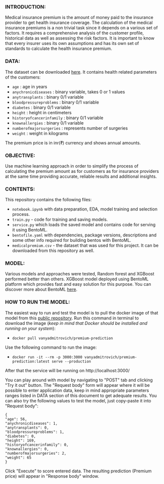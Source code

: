 ### INTRODUCTION: 
   Medical insurance premium is the amount of money paid to the insurance provider to get health insurance coverage. The calculation of the medical insurance premiums is a non trivial task since it depends on a various set of factors. It requires a comprehensive analysis of the customer profile, historical data as well as assessing the risk factors. It is important to know that every insurer uses its own assumptions and has its own set of standards to calculate the health insurance premium. 
   
### DATA: 
   The dataset can be downloaded [here](https://www.kaggle.com/datasets/tejashvi14/medical-insurance-premium-prediction).
   It contains health related parameters of the customers:
   - `age` : age in years
   - `anychronicdiseases` : binary variable, takes 0 or 1 values
   - `anytransplants` : binary 0/1 variable
   - `bloodpressureproblems` : binary 0/1 variable
   - `diabetes` : binary 0/1 variable
   - `height` : height in centimeters
   - `historyofcancerinfamily` : binary 0/1 variable
   - `knownallergies` : binary 0/1 variable
   - `numberofmajorsurgeries` : represents number of surgeries 
   - `weight` : weight in kilograms
   
   The premium price is in inr(₹) currency and shows annual amounts. 
   
### OBJECTIVE: 
   Use machine learning approach in order to simplify the process of calculating the premium amount as for customers as for insurance providers at the same time providing accurate, reliable results and additional insights. 
   
### CONTENTS:
   This repository contains the following files:
   - `notebook.ipynb` with data preparation, EDA, model training and selection process.
   - `train.py` - code for training and saving models. 
   - `service.py` which loads the saved model and contains code for serving it using BentoML. 
   - `bentofile.yaml` with dependencies, package versions, descriptions and some other info required for building bentos with BentoML. 
   - `medicalpremium.csv` - the dataset that was used for this project. It can be downloaded from this repository as well. 

### MODEL:
   Various models and approaches were tested, Random forest and XGBoost performed better than others. XGBoost model deployed using BentoML platform which provides fast and easy solution for this purpose. You can discover more about BentoML [here](https://docs.bentoml.org/en/latest/). 

### HOW TO RUN THE MODEL:
   The easiest way to run and test the model is to pull the docker image of that model from this [public repository](https://hub.docker.com/r/vanyadmitrovich/premium-prediction). Run this command in terminal to download the image (*keep in mind that Docker should be installed and running on your system*):
   - `docker pull vanyadmitrovich/premium-prediction`
   
  Use the following command to run the image:
   - `docker run -it --rm -p 3000:3000 vanyadmitrovich/premium-prediction:latest serve --production`

  After that the service will be running on http://localhost:3000/ 
  
  You can play around with model by navigating to "POST" tab and clicking "Try it out" button. The "Request body" form will appear where it will be possible to enter application data, keep in mind appropriate parameters ranges listed in DATA section of this document to get adequate results. You can also try the following values to test the model, just copy-paste it into "Request body":
  
  ```
  {
  "age": 56,
  "anychronicdiseases": 1,
  "anytransplants": 0,
  "bloodpressureproblems": 1,
  "diabetes": 0,
  "height": 169,
  "historyofcancerinfamily": 0,
  "knownallergies": 0,
  "numberofmajorsurgeries": 2,
  "weight": 65
}
```

  Click "Execute" to score entered data. The resulting prediction (Premium price) will appear in "Response body" window. 
  
 
 
